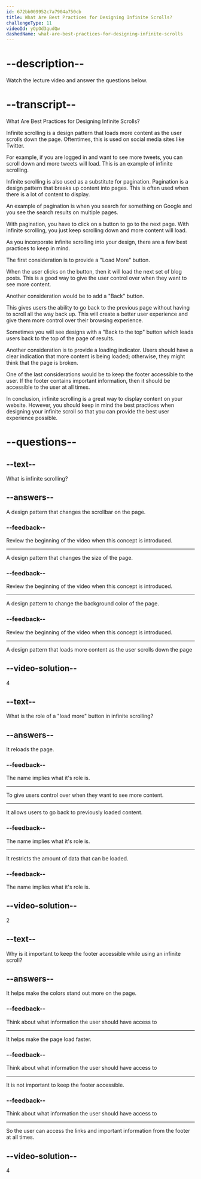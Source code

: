 ```yaml
---
id: 672bb009952c7a7904a750cb
title: What Are Best Practices for Designing Infinite Scrolls?
challengeType: 11
videoId: yOpOd3gudQw
dashedName: what-are-best-practices-for-designing-infinite-scrolls
---
```


# --description--

Watch the lecture video and answer the questions below.

# --transcript--

What Are Best Practices for Designing Infinite Scrolls?

Infinite scrolling is a design pattern that loads more content as the user scrolls down the page. Oftentimes, this is used on social media sites like Twitter.

For example, if you are logged in and want to see more tweets, you can scroll down and more tweets will load. This is an example of infinite scrolling.

Infinite scrolling is also used as a substitute for pagination. Pagination is a design pattern that breaks up content into pages. This is often used when there is a lot of content to display.

An example of pagination is when you search for something on Google and you see the search results on multiple pages.

With pagination, you have to click on a button to go to the next page. With infinite scrolling, you just keep scrolling down and more content will load.

As you incorporate infinite scrolling into your design, there are a few best practices to keep in mind.

The first consideration is to provide a "Load More" button.

When the user clicks on the button, then it will load the next set of blog posts. This is a good way to give the user control over when they want to see more content.

Another consideration would be to add a "Back" button.

This gives users the ability to go back to the previous page without having to scroll all the way back up. This will create a better user experience and give them more control over their browsing experience.

Sometimes you will see designs with a "Back to the top" button which leads users back to the top of the page of results.

Another consideration is to provide a loading indicator. Users should have a clear indication that more content is being loaded; otherwise, they might think that the page is broken.

One of the last considerations would be to keep the footer accessible to the user. If the footer contains important information, then it should be accessible to the user at all times.

In conclusion, infinite scrolling is a great way to display content on your website. However, you should keep in mind the best practices when designing your infinite scroll so that you can provide the best user experience possible.

# --questions--

## --text--

What is infinite scrolling?

## --answers--

A design pattern that changes the scrollbar on the page.

### --feedback--

Review the beginning of the video when this concept is introduced.

---

A design pattern that changes the size of the page.

### --feedback--

Review the beginning of the video when this concept is introduced.

---

A design pattern to change the background color of the page.

### --feedback--

Review the beginning of the video when this concept is introduced.

---

A design pattern that loads more content as the user scrolls down the page

## --video-solution--

4

## --text--

What is the role of a "load more" button in infinite scrolling?

## --answers--

It reloads the page.

### --feedback--

The name implies what it's role is.

---

To give users control over when they want to see more content.

---

It allows users to go back to previously loaded content.

### --feedback--

The name implies what it's role is.

---

It restricts the amount of data that can be loaded.

### --feedback--

The name implies what it's role is.

## --video-solution--

2

## --text--

Why is it important to keep the footer accessible while using an infinite scroll?

## --answers--

It helps make the colors stand out more on the page.

### --feedback--

Think about what information the user should have access to

---

It helps make the page load faster.

### --feedback--

Think about what information the user should have access to

---

It is not important to keep the footer accessible.

### --feedback--

Think about what information the user should have access to

---

So the user can access the links and important information from the footer at all times.

## --video-solution--

4
